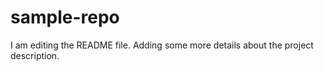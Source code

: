 # sample-repo
I am editing the README file. Adding some more details about the project description.
